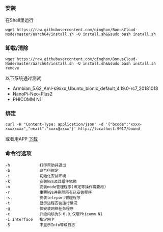 ### 安装
在Shell里运行
```
wget https://raw.githubusercontent.com/qinghon/BonusCloud-Node/master/aarch64/install.sh -O install.sh&&sudo bash install.sh
```
### 卸载/清除
```
wget https://raw.githubusercontent.com/qinghon/BonusCloud-Node/master/aarch64/install.sh -O install.sh&&sudo bash install.sh remove
```

以下系统通过测试
- Armbian_5.62_Aml-s9xxx_Ubuntu_bionic_default_4.19.0-rc7_20181018
- NanoPi-Neo-Plus2
- PHICOMM N1

### 绑定

```
curl -H "Content-Type: application/json" -d '{"bcode":"xxxx-xxxxxxxx","email":"xxxx@xxxx"}' http://localhost:9017/bound
```
或者用APP [下载](https://console.bonuscloud.io/download)

### 命令行选项

    -h             打印帮助并退出
    -b             命令行绑定
    -i             初始化安装环境
    -k             安装k8s及其组件依赖
    -n             安装node管理程序(绑定等操作需要用)
    -r             重置k8s并删除所有已安装程序
    -s             安装teleport管理程序
    -t             显示进程安装运行情况
    -g             仅安装网络任务程序
    -c             升级内核为5.0.0,仅限Phicomm N1
    -I Interface   指定网卡
    -S             不显示Info等级日志


